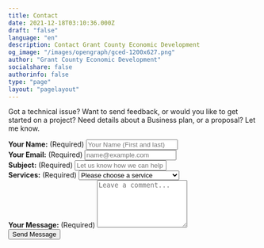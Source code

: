 ```yaml
---
title: Contact
date: 2021-12-18T03:10:36.000Z
draft: "false"
language: "en"
description: Contact Grant County Economic Development
og_image: "/images/opengraph/gced-1200x627.png"
author: "Grant County Economic Development"
socialshare: false
authorinfo: false
type: "page"
layout: "pagelayout"
---
```

<section class="mt-12">
  <div class="max-w-screen-md mx-auto">
      <p class="mb-8 font-light text-center text-gray-500 lg:mb-16 dark:text-gray-400 sm:text-xl">Got a technical issue? Want to send feedback, or would you like to get started on a project? Need details about a Business plan, or a proposal? Let me know.</p>
      <form action="https://formsubmit.co/5971385f83422bff7b507d0329869f14" method="POST">
          <div class="my-4">
              <label for="name" class="block mb-2 font-medium text-gray-900 text-md dark:text-gray-300"><strong>Your Name:</strong> (Required)</label>
              <input type="text"" name="name" class="shadow-sm bg-gray-50 border border-gray-300 text-gray-900 text-md rounded-lg focus:ring-primary-500 focus:border-primary-500 block w-full p-2.5 dark:bg-gray-700 dark:border-gray-600 dark:placeholder-gray-400 dark:text-white dark:focus:ring-primary-500 dark:focus:border-primary-500 dark:shadow-sm-light" placeholder="Your Name (First and last)" required>
          </div>
          <div class="my-4">
              <label for="email" class="block mb-2 font-medium text-gray-900 text-md dark:text-gray-300"><strong>Your Email:</strong> (Required)</label>
              <input type="email" name="email" class="shadow-sm bg-gray-50 border border-gray-300 text-gray-900 text-md rounded-lg focus:ring-primary-500 focus:border-primary-500 block w-full p-2.5 dark:bg-gray-700 dark:border-gray-600 dark:placeholder-gray-400 dark:text-white dark:focus:ring-primary-500 dark:focus:border-primary-500 dark:shadow-sm-light" placeholder="name@example.com" required>
          </div>
          <div class="my-4">
              <label for="subject" class="block mb-2 font-medium text-gray-900 text-md dark:text-gray-300"><strong>Subject:</strong> (Required)</label>
              <input type="text" name="subject" class="block w-full p-3 text-gray-900 border border-gray-300 rounded-lg shadow-sm text-md bg-gray-50 focus:ring-primary-500 focus:border-primary-500 dark:bg-gray-700 dark:border-gray-600 dark:placeholder-gray-400 dark:text-white dark:focus:ring-primary-500 dark:focus:border-primary-500 dark:shadow-sm-light" placeholder="Let us know how we can help you" required>
          </div>
          <div class="my-4">
              <label for="services" class="block mb-2 font-medium text-gray-900 text-md dark:text-gray-300"><strong>Services:</strong> (Required)</label>
                <select id="service" name="service" class="block w-full p-3 text-gray-900 border border-gray-300 rounded-lg shadow-sm text-md bg-gray-50 focus:ring-primary-500 focus:border-primary-500 dark:bg-gray-700 dark:border-gray-600 dark:placeholder-gray-400 dark:text-white dark:focus:ring-primary-500 dark:focus:border-primary-500 dark:shadow-sm-light" placeholder="What service would you like to choose?" required>
                    <option value="service" class="block w-full p-3 text-gray-900 capitalize border border-gray-300 rounded-lg shadow-sm text-md bg-gray-50 focus:ring-primary-500 focus:border-primary-500 dark:bg-gray-700 dark:border-gray-600 dark:placeholder-gray-400 dark:text-white dark:focus:ring-primary-500 dark:focus:border-primary-500 dark:shadow-sm-light">Please choose a service</option>
                    <option value="branding">Logos, Branding, and Identity</option>
                    <option value="illustration">Illustration</option>
                    <option value="design">Design, Graphic Design</option>
                    <option value="web">Web Design and Development</option>
                    <option value="video">Video and Animation</option>
                </select>
          </div>
          <div class="my-4 sm:col-span-2">
              <label for="message" class="block mb-2 font-medium text-gray-900 text-md dark:text-gray-300"><strong>Your Message:</strong> (Required)</label>
              <textarea name="message" id="message" rows="6" class="block p-2.5 w-full text-md text-gray-900 bg-gray-50 rounded-lg shadow-sm border border-gray-300 focus:ring-primary-500 focus:border-primary-500 dark:bg-gray-700 dark:border-gray-600 dark:placeholder-gray-400 dark:text-white dark:focus:ring-primary-500 dark:focus:border-primary-500" placeholder="Leave a comment..." required></textarea>
          </div>
          <input type="hidden" name="_next" value="https://ugranted.org/contact-thank-you" style="display:none" class="hidden" >
          <input type="hidden" name="_subject" value="Contact submission from gced.com" style="display:none" class="hidden" >
          <input type="hidden" name="_cc" value="nusser.jeremy@gmail.com" style="display:none" class="hidden">
          <input type="text" type="hidden" name="_honey" style="display:none" class="hidden">
          <div class="mt-6 lg:pb-16">
            <button type="button" class="text-white bg-primary-500 hover:bg-primary-800 focus:ring-4 focus:ring-primary-300 rounded-lg text-sm px-5 py-2.5 mr-2 mb-2 dark:bg-primary-600 dark:hover:bg-primary-700 focus:outline-none dark:focus:ring-primary-800 font-bold">
                Send Message
            </button>
          </div>
      </form>
  </div>
</section>
